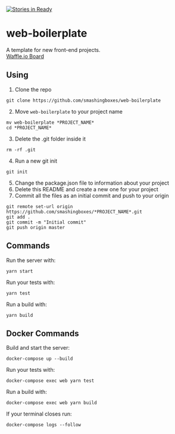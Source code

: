 [![Stories in Ready](https://badge.waffle.io/smashingboxes/web-boilerplate.png?label=ready&title=Ready)](https://waffle.io/smashingboxes/web-boilerplate)
# web-boilerplate
A template for new front-end projects.  
[Waffle.io Board](https://waffle.io/smashingboxes/web-boilerplate)

## Using
1. Clone the repo
```
git clone https://github.com/smashingboxes/web-boilerplate
```
2. Move `web-boilerplate` to your project name
```
mv web-boilerplate *PROJECT_NAME*
cd *PROJECT_NAME*
```
3. Delete the .git folder inside it
```
rm -rf .git
```
4. Run a new git init
```
git init
```
5. Change the package.json file to information about your project
6. Delete this README and create a new one for your project
7. Commit all the files as an initial commit and push to your origin
```
git remote set-url origin https://github.com/smashingboxes/*PROJECT_NAME*.git
git add .
git commit -m "Initial commit"
git push origin master
```

## Commands

Run the server with:
```
yarn start
```

Run your tests with:
```
yarn test
```

Run a build with:
```
yarn build
```

## Docker Commands

Build and start the server:
```
docker-compose up --build
```

Run your tests with:
```
docker-compose exec web yarn test
```

Run a build with:
```
docker-compose exec web yarn build
```

If your terminal closes run:
```
docker-compose logs --follow
```
